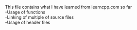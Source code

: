 This file contains what I have learned from learncpp.com so far\
-Usage of functions\
-Linking of multiple of source files\
-Usage of header files
